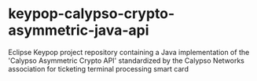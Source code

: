 # keypop-calypso-crypto-asymmetric-java-api
Eclipse Keypop project repository containing a Java implementation of the 'Calypso Asymmetric Crypto API' standardized by the Calypso Networks association for ticketing terminal processing smart card
